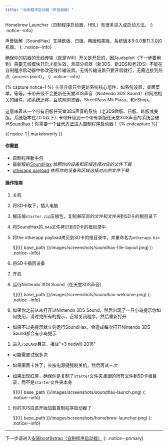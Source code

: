 ```yaml
---
title: "自制程序启动器（声音破解）"
---
```


Homebrew Launcher（自制程序启动器，HBL）有很多进入或启动方法。
{: .notice--info}

声音破解（SoundHax）支持欧版、日版、韩版和美版，系统版本9.0.0至11.3.0的机器。
{: .notice--info}

确保你的机器的无线传输（就是Wifi）开关是开启的，因为udsploit（下一步要用到）需要无线模块开启才能生效，且部分机器（新3DS、新2DS和老2DS）不能在自制程序启动器中修改无线传输设置。无线传输设置只要开启就行，无需连接到热点（access point）。
{: .notice--info}

{% capture notice-1 %}
卡带升级只会更新系统核心组件，如系统设置，桌面菜单，等等。卡带升级不会更新任天堂3DS声音（Nintendo 3DS Sound）和网络相关的组件，如系统迁移，互联网浏览器，StreetPass Mii Plaza，和eShop。
<br><br>
这意味着从一个带有旧版任天堂3DS声音的系统（老3DS欧版、日版、韩版或美版，系统版本在7.0.0以下）卡带升级到一个带有新版任天堂3DS声音的系统会破坏[Soundhax](homebrew-launcher-(soundhax))！你需要一个[替代方法](homebrew-launcher-(alternatives))进入自制程序启动器！
{% endcapture %}

<div class="notice--warning">{{ notice-1 | markdownify }}</div>

#### 你需要

* 自制程序[新手包](http://smealum.github.io/ninjhax2/starter.zip)
* 最新版的[SoundHax](http://soundhax.com/) *依照你的设备和区域选择对应的文件下载*
* [otherapp payload](https://smealum.github.io/3ds/#otherapp) *依照你的设备和区域选择对应的文件下载*

#### 操作指南

1. 关机
1. 将SD卡取下，插入电脑
1. 解压缩`starter.zip`压缩包，复制*解压后的文件和文件夹*到SD卡的根目录下
1. 将SoundHax的`.m4a`文件拷贝到SD卡的根目录中
1. 将the otherapp payload拷贝到SD卡的根目录中，并重命名为`otherapp.bin`

    ![]({{ base_path }}/images/screenshots/soundhax-file-layout.png)
    {: .notice--info}

1. 将SD卡插回设备
1. 开机
1. 运行Nintendo 3DS Sound（任天堂3DS声音）

    ![]({{ base_path }}/images/screenshots/soundhax-welcome.png)
    {: .notice--info}

1. 如果你之前从未打开过Nintendo 3DS Sound，然后出现了一只小鸟提示你如何使用，请过完所有的提示，正常关闭程序，然后重新打开
  + 如果不过完提示就立刻运行SoundHax，会造成每次打开Nintendo 3DS Sound都会有小鸟提示
1. 进入`/SDCARD`目录，播放"<3 nedwill 2016"
  + 可能需要试很多次
  + 如果画面卡住了，长按电源键强制关机，然后再试一次
  + 如果出现红屏，确保你是复制了`starter`文件夹*里面*的所有文件到SD卡根目录，而不是`starter`文件夹本身

    ![]({{ base_path }}/images/screenshots/soundhax-launch.png)
    {: .notice--info}

1. 你的3DS应该开始加载自制程序启动器了

    ![]({{ base_path }}/images/screenshots/homebrew-launcher.png)
    {: .notice--info}


---

下一步请进入[安装boot9strap（自制程序启动器）](installing-boot9strap-(homebrew-launcher))
{: .notice--primary}
